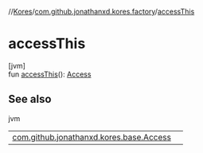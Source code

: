 //[Kores](../../index.md)/[com.github.jonathanxd.kores.factory](index.md)/[accessThis](access-this.md)

# accessThis

[jvm]\
fun [accessThis](access-this.md)(): [Access](../com.github.jonathanxd.kores.base/-access/index.md)

## See also

jvm

| | |
|---|---|
| [com.github.jonathanxd.kores.base.Access](../com.github.jonathanxd.kores.base/-access/index.md) |  |

